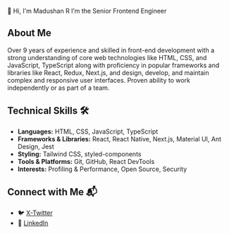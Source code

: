 👋 Hi, I'm Madushan R I’m the Senior Frontend Engineer

## About Me
Over 9 years of experience and skilled in front-end development with a strong understanding of core web technologies like HTML, CSS, and JavaScript, TypeScript along with proficiency in popular frameworks and libraries like React, Redux, Next.js, and design, develop, and maintain complex and responsive user interfaces. Proven ability to work independently or as part of a team.


## Technical Skills 🛠️
- **Languages:** HTML, CSS, JavaScript, TypeScript
- **Frameworks & Libraries:** React, React Native, Next.js, Material UI, Ant Design, Jest
- **Styling:** Tailwind CSS, styled-components
- **Tools & Platforms:** Git, GitHub, React DevTools
- **Interests:** Profiling & Performance, Open Source, Security


## Connect with Me 📬
- 🐦 [X-Twitter](https://x.com/KAChamikaMadus1)
- 🔗 [LinkedIn](https://www.linkedin.com/in/chamika-madushan/)


